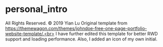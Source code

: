 # personal_intro
All Rights Reserved. © 2019 Yian Lu
Original template from https://themewagon.com/themes/johndoe-free-one-page-portfolio-website-template/.<br> I have further edited this template for better RWD support and loading performance. Also, I added an icon of my own initial.
